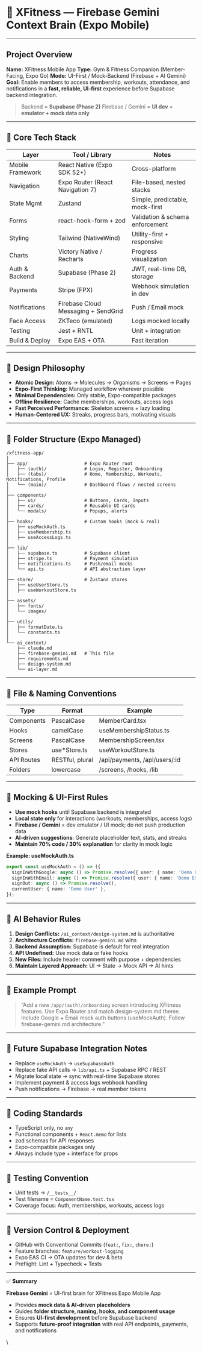 
# 🧠 XFitness — Firebase Gemini Context Brain (Expo Mobile)

---

## Project Overview

**Name:** XFitness Mobile App
**Type:** Gym & Fitness Companion (Member-Facing, Expo Go)
**Mode:** UI-First / Mock-Backend (Firebase + AI Gemini)
**Goal:** Enable members to access membership, workouts, attendance, and notifications in a **fast, reliable, UI-first** experience before Supabase backend integration.

> Backend = **Supabase (Phase 2)**
> Firebase / Gemini = **UI dev + emulator + mock data only**

---

## 🔹 Core Tech Stack

| Layer            | Tool / Library                      | Notes                           |
| ---------------- | ----------------------------------- | ------------------------------- |
| Mobile Framework | React Native (Expo SDK 52+)         | Cross-platform                  |
| Navigation       | Expo Router (React Navigation 7)    | File-based, nested stacks       |
| State Mgmt       | Zustand                             | Simple, predictable, mock-first |
| Forms            | react-hook-form + zod               | Validation & schema enforcement |
| Styling          | Tailwind (NativeWind)               | Utility-first + responsive      |
| Charts           | Victory Native / Recharts           | Progress visualization          |
| Auth & Backend   | Supabase (Phase 2)                  | JWT, real-time DB, storage      |
| Payments         | Stripe (FPX)                        | Webhook simulation in dev       |
| Notifications    | Firebase Cloud Messaging + SendGrid | Push / Email mock               |
| Face Access      | ZKTeco (emulated)                   | Logs mocked locally             |
| Testing          | Jest + RNTL                         | Unit + integration              |
| Build & Deploy   | Expo EAS + OTA                      | Fast iteration                  |

---

## 🔹 Design Philosophy

* **Atomic Design:** Atoms → Molecules → Organisms → Screens → Pages
* **Expo-First Thinking:** Managed workflow wherever possible
* **Minimal Dependencies:** Only stable, Expo-compatible packages
* **Offline Resilience:** Cache memberships, workouts, access logs
* **Fast Perceived Performance:** Skeleton screens + lazy loading
* **Human-Centered UX:** Streaks, progress bars, motivating visuals

---

## 🔹 Folder Structure (Expo Managed)

```
/xfitness-app/
│
├── app/                     # Expo Router root
│   ├── (auth)/              # Login, Register, Onboarding
│   ├── (tabs)/              # Home, Membership, Workouts, Notifications, Profile
│   └── (main)/              # Dashboard flows / nested screens
│
├── components/
│   ├── ui/                  # Buttons, Cards, Inputs
│   ├── cards/               # Reusable UI cards
│   └── modals/              # Popups, alerts
│
├── hooks/                   # Custom hooks (mock & real)
│   ├── useMockAuth.ts
│   ├── useMembership.ts
│   ├── useAccessLogs.ts
│
├── lib/
│   ├── supabase.ts          # Supabase client
│   ├── stripe.ts            # Payment simulation
│   ├── notifications.ts     # Push/email mocks
│   └── api.ts               # API abstraction layer
│
├── store/                   # Zustand stores
│   ├── useUserStore.ts
│   ├── useWorkoutStore.ts
│
├── assets/
│   ├── fonts/
│   └── images/
│
├── utils/
│   ├── formatDate.ts
│   └── constants.ts
│
└── ai_context/
    ├── claude.md
    ├── firebase-gemini.md   # This file
    ├── requirements.md
    ├── design-system.md
    └── ai-layer.md
```

---

## 🔹 File & Naming Conventions

| Type       | Format          | Example                       |
| ---------- | --------------- | ----------------------------- |
| Components | PascalCase      | MemberCard.tsx                |
| Hooks      | camelCase       | useMembershipStatus.ts        |
| Screens    | PascalCase      | MembershipScreen.tsx          |
| Stores     | use*Store.ts    | useWorkoutStore.ts            |
| API Routes | RESTful, plural | /api/payments, /api/users/:id |
| Folders    | lowercase       | /screens, /hooks, /lib        |

---

## 🔹 Mocking & UI-First Rules

* **Use mock hooks** until Supabase backend is integrated
* **Local state only** for interactions (workouts, memberships, access logs)
* **Firebase / Gemini** = dev emulator / UI mock; do not push production data
* **AI-driven suggestions**: Generate placeholder text, stats, and streaks
* **Maintain 70% code / 30% explanation** for clarity in mock logic

**Example: useMockAuth.ts**

```ts
export const useMockAuth = () => ({
  signInWithGoogle: async () => Promise.resolve({ user: { name: 'Demo User' } }),
  signInWithEmail: async () => Promise.resolve({ user: { name: 'Demo Email User' } }),
  signOut: async () => Promise.resolve(),
  currentUser: { name: 'Demo User' },
});
```

---

## 🔹 AI Behavior Rules

1. **Design Conflicts:** `/ai_context/design-system.md` is authoritative
2. **Architecture Conflicts:** `firebase-gemini.md` wins
3. **Backend Assumption:** Supabase is default for real integration
4. **API Undefined:** Use mock data or fake hooks
5. **New Files:** Include header comment with purpose + dependencies
6. **Maintain Layered Approach:** UI → State → Mock API → AI hints

---

## 🔹 Example Prompt

> “Add a new `/app/(auth)/onboarding` screen introducing XFitness features.
> Use Expo Router and match design-system.md theme.
> Include Google + Email mock auth buttons (useMockAuth).
> Follow firebase-gemini.md architecture.”

---

## 🔹 Future Supabase Integration Notes

* Replace `useMockAuth` → `useSupabaseAuth`
* Replace fake API calls → `lib/api.ts` + Supabase RPC / REST
* Migrate local state → sync with real-time Supabase stores
* Implement payment & access logs webhook handling
* Push notifications → Firebase → real member tokens

---

## 🔹 Coding Standards

* TypeScript only, no `any`
* Functional components + `React.memo` for lists
* zod schemas for API responses
* Expo-compatible packages only
* Always include type + interface for props

---

## 🔹 Testing Convention

* Unit tests → `/__tests__/`
* Test filename = `ComponentName.test.tsx`
* Coverage focus: Auth, memberships, workouts, access logs

---

## 🔹 Version Control & Deployment

* GitHub with Conventional Commits (`feat:`, `fix:`, `chore:`)
* Feature branches: `feature/workout-logging`
* Expo EAS CI → OTA updates for dev & beta
* Preflight: Lint + Typecheck + Tests

---

✅ **Summary**

**Firebase Gemini** = UI-first brain for XFitness Expo Mobile App

* Provides **mock data & AI-driven placeholders**
* Guides **folder structure, naming, hooks, and component usage**
* Ensures **UI-first development** before Supabase backend
* Supports **future-proof integration** with real API endpoints, payments, and notifications

\